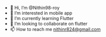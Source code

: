 - 👋 Hi, I’m @Nithin98-roy
- 👀 I’m interested in mobile app
- 🌱 I’m currently learning Flutter
- 💞️ I’m looking to collaborate on flutter
- 📫 How to reach me nithinr824@gmail.com

<!---
Nithin98-roy/Nithin98-roy is a ✨ special ✨ repository because its `README.md` (this file) appears on your GitHub profile.
You can click the Preview link to take a look at your changes.
--->
